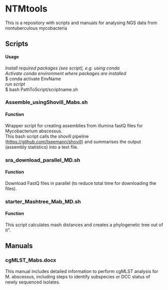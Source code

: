 # NTMtools
This is a repository with scripts and manuals for analysing NGS data from nontuberculous mycobacteria

## Scripts ##

#### Usage ####
_Install required packages (see script), e.g. using conda_ <br />
_Activate conda environment where packages are installed_ <br /> 
$ conda activate EnvName <br /> 
_run script_ <br /> 
$ bash PathToScript/scriptname.sh <br /> 

### Assemble_usingShovill_Mabs.sh ###
#### Function ####
Wrapper script for creating assemblies from illumina fastQ files for Mycobacterium abscessus. <br /> 
This bash script calls the shovill pipeline (https://github.com/tseemann/shovill) and summarises the output (assembly statistics) into a text file.

### sra_download_parallel_MD.sh ###
#### Function ####
Download FastQ files in parallel (to reduce total time for downloading the files).

### starter_Mashtree_Mab_MD.sh ###
#### Function ####
This script calculates mash distances and creates a phylogenetic tree out of it".

## Manuals ##
### cgMLST_Mabs.docx ###
This manual includes detailed information to perform cgMLST analysis for M. abscessus, including steps to identify subspecies or DCC status of newly sequenced isolates.



